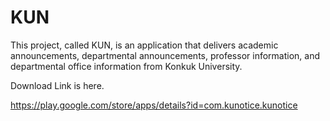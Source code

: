 # KUN
This project, called KUN, is an application that delivers academic announcements, departmental announcements, professor information, and departmental office information from Konkuk University.

Download Link is here.

https://play.google.com/store/apps/details?id=com.kunotice.kunotice
